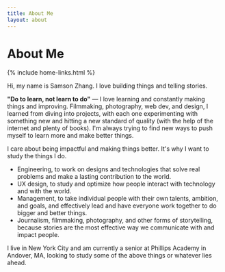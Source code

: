 ```yaml
---
title: About Me
layout: about
---
```


# About Me

{% include home-links.html %}

Hi, my name is Samson Zhang. I love building things and telling stories.

<b>"Do to learn, not learn to do"</b> — I love learning and constantly making things and improving. Filmmaking, photography, web dev, and design, I learned from diving into projects, with each one experimenting with something new and hitting a new standard of quality (with the help of the internet and plenty of books). I'm always trying to find new ways to push myself to learn more and make better things.

I care about being impactful and making things better. It's why I want to study the things I do.

- Engineering, to work on designs and technologies that solve real problems and make a lasting contribution to the world.
- UX design, to study and optimize how people interact with technology and with the world.
- Management, to take individual people with their own talents, ambition, and goals, and effectively lead and have everyone work together to do bigger and better things. 
- Journalism, filmmaking, photography, and other forms of storytelling, because stories are the most effective way we communicate with and impact people.

I live in New York City and am currently a senior at Phillips Academy in Andover, MA, looking to study some of the above things or whatever lies ahead.